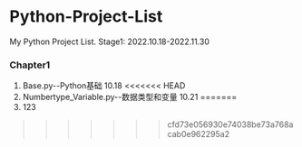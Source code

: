 # Python-Project-List
My Python Project List. Stage1: 2022.10.18-2022.11.30

### **Chapter1**
1. Base.py--Python基础 10.18
<<<<<<< HEAD
2. Numbertype_Variable.py--数据类型和变量 10.21
=======
2. 123
>>>>>>> cfd73e056930e74038be73a768acab0e962295a2

